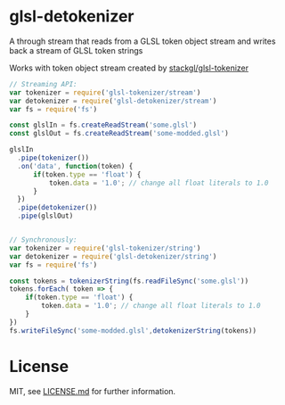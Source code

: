 # glsl-detokenizer

A through stream that reads from a GLSL token object stream and writes back a stream of GLSL token strings

Works with token object stream created by [stackgl/glsl-tokenizer](https://github.com/stackgl/glsl-tokenizer)

``` javascript
// Streaming API:
var tokenizer = require('glsl-tokenizer/stream')
var detokenizer = require('glsl-detokenizer/stream')
var fs = require('fs')

const glslIn = fs.createReadStream('some.glsl')
const glslOut = fs.createReadStream('some-modded.glsl')

glslIn
  .pipe(tokenizer())
  .on('data', function(token) {
      if(token.type == 'float') {
          token.data = '1.0'; // change all float literals to 1.0
      }
  })
  .pipe(detokenizer())
  .pipe(glslOut)


// Synchronously:
var tokenizer = require('glsl-tokenizer/string')
var detokenizer = require('glsl-detokenizer/string')
var fs = require('fs')

const tokens = tokenizerString(fs.readFileSync('some.glsl'))
tokens.forEach( token => {
    if(token.type == 'float') {
        token.data = '1.0'; // change all float literals to 1.0
    }    
})
fs.writeFileSync('some-modded.glsl',detokenizerString(tokens))

```

# License

MIT, see [LICENSE.md](LICENSE.md) for further information.
